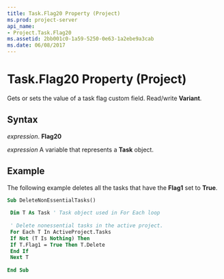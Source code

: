 ```yaml
---
title: Task.Flag20 Property (Project)
ms.prod: project-server
api_name:
- Project.Task.Flag20
ms.assetid: 2bb001c0-1a59-5250-0e63-1a2ebe9a3cab
ms.date: 06/08/2017
---
```



# Task.Flag20 Property (Project)

Gets or sets the value of a task flag custom field. Read/write **Variant**.


## Syntax

 _expression_. **Flag20**

 _expression_ A variable that represents a **Task** object.


## Example

The following example deletes all the tasks that have the **Flag1** set to **True**.


```vb
Sub DeleteNonEssentialTasks() 
 
 Dim T As Task ' Task object used in For Each loop 
 
 ' Delete nonessential tasks in the active project. 
 For Each T In ActiveProject.Tasks 
 If Not (T Is Nothing) Then 
 If T.Flag1 = True Then T.Delete 
 End If 
 Next T 
 
End Sub
```


